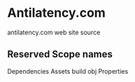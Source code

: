 # Antilatency.com
antilatency.com web site source

## Reserved Scope names
Dependencies
Assets
build
obj
Properties
